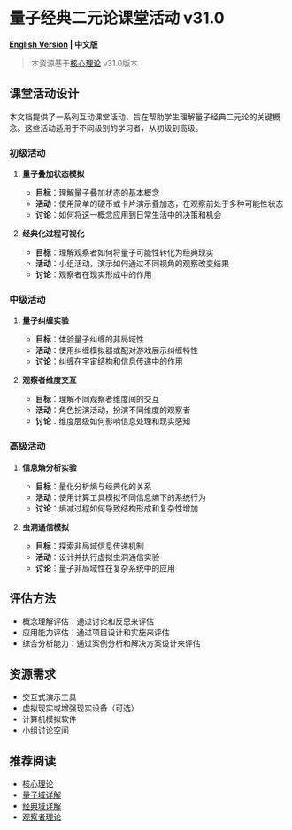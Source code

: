 # 量子经典二元论课堂活动 v31.0

**[English Version](classroom_activities_en.md) | 中文版**

> 本资源基于[核心理论](../../core.md) v31.0版本

## 课堂活动设计

本文档提供了一系列互动课堂活动，旨在帮助学生理解量子经典二元论的关键概念。这些活动适用于不同级别的学习者，从初级到高级。

### 初级活动

1. **量子叠加状态模拟**
   - **目标**：理解量子叠加状态的基本概念
   - **活动**：使用简单的硬币或卡片演示叠加态，在观察前处于多种可能性状态
   - **讨论**：如何将这一概念应用到日常生活中的决策和机会

2. **经典化过程可视化**
   - **目标**：理解观察者如何将量子可能性转化为经典现实
   - **活动**：小组活动，演示如何通过不同视角的观察改变结果
   - **讨论**：观察者在现实形成中的作用

### 中级活动

1. **量子纠缠实验**
   - **目标**：体验量子纠缠的非局域性
   - **活动**：使用纠缠模拟器或配对游戏展示纠缠特性
   - **讨论**：纠缠在宇宙结构和信息传递中的作用

2. **观察者维度交互**
   - **目标**：理解不同观察者维度间的交互
   - **活动**：角色扮演活动，扮演不同维度的观察者
   - **讨论**：维度层级如何影响信息处理和现实感知

### 高级活动

1. **信息熵分析实验**
   - **目标**：量化分析熵与经典化的关系
   - **活动**：使用计算工具模拟不同信息熵下的系统行为
   - **讨论**：熵减过程如何导致结构形成和复杂性增加

2. **虫洞通信模拟**
   - **目标**：探索非局域信息传递机制
   - **活动**：设计并执行虚拟虫洞通信实验
   - **讨论**：量子非局域性在复杂系统中的应用

## 评估方法

- 概念理解评估：通过讨论和反思来评估
- 应用能力评估：通过项目设计和实施来评估
- 综合分析能力：通过案例分析和解决方案设计来评估

## 资源需求

- 交互式演示工具
- 虚拟现实或增强现实设备（可选）
- 计算机模拟软件
- 小组讨论空间

## 推荐阅读

- [核心理论](../../core.md)
- [量子域详解](../../formal_theory/formal_theory_quantum_domain.md)
- [经典域详解](../../formal_theory/formal_theory_classical_domain.md)
- [观察者理论](../../formal_theory/formal_theory_observer.md) 